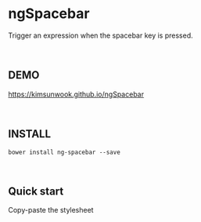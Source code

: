 ngSpacebar
=======

Trigger an expression when the spacebar key is pressed.

<br/>

DEMO
-------
https://kimsunwook.github.io/ngSpacebar

<br/>

INSTALL
-------

```
bower install ng-spacebar --save
```

<br/>

Quick start
-------
Copy-paste the stylesheet <script> into your <body>.

```
<script src=".bower_components/ngSpacebar/ngSpacebar.js"></script>
```
or
```
<script src=".bower_components/ngSpacebar/ngSpacebar.min.js"></script>
```
or
```
<script src="https://raw.githubusercontent.com/KimSunWook/ngSpacebar/master/ngSpacebar.js"></script>
```
or
```
<script src="https://raw.githubusercontent.com/KimSunWook/ngSpacebar/master/ngSpacebar.min.js"></script>
```

<br/>

USAGE
-----

Make sure you include the module 'ngSpacebar' in your application config

```
angular.module('myApp', [
  'ngSpacebar',
  ...
]);
```

```
<input
  ng-spacebar="message = 'spacebar pressed'" // Invoked when you press the Spacebar key
  ng-spacebar-model="model" // If you do not put object, $spacebar and $spacebared values ​​are stored in scope.
  ng-spacebar-duration="1000" // The value of $ spacebar lasts true and the default value is 100 (ms).
  ng-class="[
    {'spacebar_classes':model.$spacebar}, // The value of $spacebar becomes true on click and turns false after duration (ms).
    {'spacebar_classes':model.$spacebared} // The value of $spacebared is true when clicked and does not change.
  ]">
```

Once spacebar is pressed

```
$scope.message === 'spacebar pressed' // true
$scope.model.$spacebar === true // true
$scope.model.$spacebared === true // true
```

<br/>

Easy!
